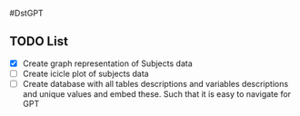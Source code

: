 #DstGPT

## TODO List

- [x] Create graph representation of Subjects data
- [ ] Create icicle plot of subjects data
- [ ] Create database with all tables descriptions and variables descriptions and unique values and embed these. Such that it is easy to navigate for GPT
